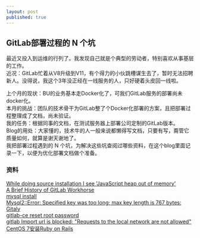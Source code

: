 ```yaml
---
layout: post
published: true
---
```


## GitLab部署过程的 N 个坑

最近又投入到运维的行列了。我发现自己就是个典型的劳动者，特别喜欢从事基层的工作。    
近况：GitLab忙着从V8升级到V11，有个得力的小伙跳槽谋生去了，暂时无法招聘新人。没得说，我这个3年没正经在一线服务的人，只好硬着头皮回一线啦。
   
上个月的现状：BU的业务基本走Docker化了，可我们GitLab服务的部署尚未docker化。     
本月的挑战：团队的技术骨干为GitLab整了个Docker化部署的方案，且把部署过程整理成了文档，尚未验证。    
我的任务：根据同事的文档，在测试服务器上部署公司定制的GitLab版本。    
Blog的用处：大家懂的，技术牛的人一般来说都懒得写文档，只要有写，甭管它质量如何，就算是谢天谢地了。    
            我把部署过程遇到的 N 个坑，为解决这些坑查阅过哪些资料，在这个blog里面记录一下，以便为优化部署文档做个准备。   
            
### 资料

[While doing source installation I see 'JavaScript heap out of memory'](https://gitlab.com/gitlab-org/gitlab-ce/issues/50937)  
[A Brief History of GitLab Workhorse](https://about.gitlab.com/2016/04/12/a-brief-history-of-gitlab-workhorse/)  
[mysql install](https://docs.gitlab.com/ee/install/database_mysql.html)  
[Mysql2::Error: Specified key was too long; max key length is 767 bytes: ](https://gitlab.com/gitlab-org/gitlab-ce/issues/41483)
[Gitaly](https://docs.gitlab.com/ce/administration/gitaly/)  
[gitlab-ce reset root password](https://gitlab.com/gitlab-org/omnibus-gitlab/issues/2934)  
[gitlab Import url is blocked: "Requests to the local network are not allowed"](https://gitlab.com/gitlab-org/gitlab-ce/issues/57948)  
[CentOS 7安装Ruby on Rails](https://www.jianshu.com/p/e4847f3926d1)
